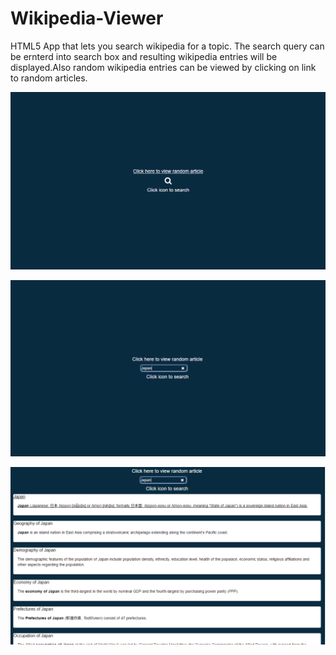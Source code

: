 # Wikipedia-Viewer

HTML5 App that lets you search wikipedia for a topic. The search query can be ernterd into search box and resulting wikipedia entries
will be displayed.Also random wikipedia entries can be viewed by clicking on link to random articles.

![Alt text](/WikiViewerHome.PNG?raw=true "Wiki Home")

![Alt text](/WikiViewer_Search.PNG?raw=true "Wiki Serach")

![Alt text](/WikiViewer_SearchResults.PNG?raw=true "Wiki Search Results")
